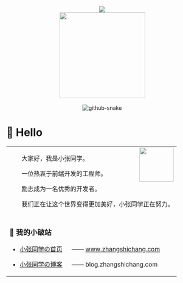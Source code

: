 <div align="center">
  
  <!-- dynamic typing effect 动态打字效果 -->
  <div>
    <a href="https://blog.zhangshichang.com/">
      <img src="https://readme-typing-svg.demolab.com?font=Fira+Code&pause=1000&width=435&lines=console.log(%22Hello%2C%20World%22);小张同学祝您今天愉快!&center=true&size=27" />
    </a>
  </div>

  <!-- knock code pictures 敲代码的图片 -->
  <picture>
    <source media="(prefers-color-scheme: dark)" srcset="https://cdn.jsdelivr.net/gh/sun0225SUN/sun0225SUN/assets/images/coding.gif" />
    <source media="(prefers-color-scheme: light)" srcset="https://cdn.jsdelivr.net/gh/sun0225SUN/sun0225SUN/assets/images/developer.svg" height="225px" />
    <img src="https://cdn.jsdelivr.net/gh/sun0225SUN/sun0225SUN/assets/images/coding.gif" />
  </picture>

  <!-- for beauty 留个空行好看点 -->
  <div>&nbsp;</div>
  
  <!-- Snake Code Contribution Map 贪吃蛇代码贡献图 -->
  <picture>
    <source media="(prefers-color-scheme: dark)" srcset="https://cdn.jsdelivr.net/gh/sun0225SUN/sun0225SUN/profile-snake-contrib/github-contribution-grid-snake-dark.svg" />
    <source media="(prefers-color-scheme: light)" srcset="https://cdn.jsdelivr.net/gh/sun0225SUN/sun0225SUN/profile-snake-contrib/github-contribution-grid-snake.svg" />
    <img alt="github-snake" src="https://cdn.jsdelivr.net/gh/sun0225SUN/sun0225SUN/profile-snake-contrib/github-contribution-grid-snake-dark.svg" />
  </picture>

</div>

#  🙋 Hello

<table>
  
<tr><td>


<img align="right" height="90" src="https://blog.zhangshichang.com/upload/avatar.png" />
<p>&emsp;&emsp;大家好，我是小张同学。</p>
<p>&emsp;&emsp;一位热衷于前端开发的工程师。</p>
<p>&emsp;&emsp;励志成为一名优秀的开发者。</p>
<p>&emsp;&emsp;我们正在让这个世界变得更加美好，小张同学正在努力。</p>

</td></tr>

<tr><td>
  
### 📌 我的小破站

- [小张同学の首页](https://www.zhangshichang.com/) &emsp; —— www.zhangshichang.com

- [小张同学の博客](https://blog.zhangshichang.com/) &emsp; —— blog.zhangshichang.com

</td></tr>
